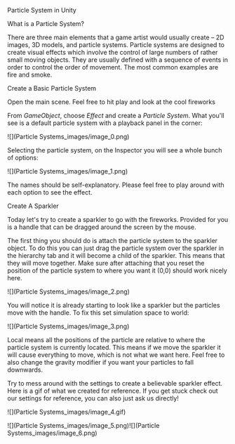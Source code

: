 Particle System in Unity

What is a Particle System?

 

There are three main elements that a game artist would usually create – 2D images, 3D models, and particle systems. Particle systems are designed to create visual effects which involve the control of large numbers of rather small moving objects. They are usually defined with a sequence of events in order to control the order of movement. The most common examples are fire and smoke.

Create a Basic Particle System

  

Open the main scene. Feel free to hit play and look at the cool fireworks

From *GameObject*, choose *Effect* and create a *Particle System*. What you'll see is a default particle system with a playback panel in the corner:

 ![](Particle Systems_images/image_0.png)

Selecting the particle system, on the Inspector you will see a whole bunch of options:

![](Particle Systems_images/image_1.png)

The names should be self-explanatory. Please feel free to play around with each option to see the effect.

Create A Sparkler

Today let's try to create a sparkler to go with the fireworks. Provided for you is a handle that can be dragged around the screen by the mouse.

The first thing you should do is attach the particle system to the sparkler object. To do this you can just drag the particle system over the sparkler in the hierarchy tab and it will become a child of the sparkler. This means that they will move together. Make sure after attaching that you reset the position of the particle system to where you want it (0,0) should work nicely here.

![](Particle Systems_images/image_2.png)

 

You will notice it is already starting to look like a sparkler but the particles move with the handle. To fix this set simulation space to world:

![](Particle Systems_images/image_3.png)

Local means all the positions of the particle are relative to where the particle system is currently located. This means if we move the sparkler it will cause everything to move, which is not what we want here. Feel free to also change the gravity modifier if you want your particles to fall downwards. 

Try to mess around with the settings to create a believable sparkler effect. Here is a gif of what we created for reference. If you get stuck check out our settings for reference, you can also just ask us directly!

![](Particle Systems_images/image_4.gif)

![](Particle Systems_images/image_5.png)![](Particle Systems_images/image_6.png)

  

 


